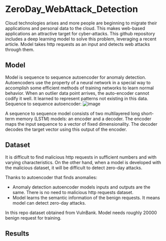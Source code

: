# ZeroDay_WebAttack_Detection
Cloud technologies arises and more people are beginning to migrate their applications and personal data to the cloud. This makes web-based applications an attractive target for cyber-attacks. This github repository includes a deep learning model to solve this problem, leveraging a recent article. Model takes http requests as an input and detects web attacks through them.

## Model
Model is sequence to sequence autoencoder for anomaly detection. Autoencoders use the property of a neural network in a special way to accomplish some efficient methods of training networks to learn normal behavior. When an outlier data point arrives, the auto-encoder cannot codify it well. It learned to represent patterns not existing in this data. Sequence to sequence autoencoder:
![image](https://user-images.githubusercontent.com/86148100/171147843-8d7c7c27-6549-4a84-a7f6-70d039549031.png)


A sequence to sequence model consists of two multilayered long short-term memory (LSTM) models: an encoder and a decoder. The encoder maps the input sequence to a vector of fixed dimensionality. The decoder decodes the target vector using this output of the encoder.

## Dataset
It is difficult to find malicious http requests in sufficient numbers and with varying characteristics. On the other hand, when a model is developed with the malicious dataset, it will be difficult to detect zero-day attacks.

Thanks to autoencoder that finds anomalies:
- Anomaly detection autoencoder models inputs and outputs are the same. There is no need to malicious http requests dataset.
- Model learns the semantic information of the benign requests. It means model can detect zero-day attacks.

In this repo dataset obtained from VulnBank. Model needs roughly 20000 benign request for training.

## Results
